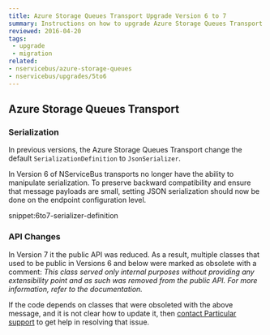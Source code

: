 ```yaml
---
title: Azure Storage Queues Transport Upgrade Version 6 to 7
summary: Instructions on how to upgrade Azure Storage Queues Transport Version 6 to 7.
reviewed: 2016-04-20
tags:
 - upgrade
 - migration
related:
- nservicebus/azure-storage-queues
- nservicebus/upgrades/5to6
---
```



## Azure Storage Queues Transport


### Serialization

In previous versions, the Azure Storage Queues Transport change the default `SerializationDefinition` to `JsonSerializer`.

In Version 6 of NServiceBus transports no longer have the ability to manipulate serialization. To preserve backward compatibility and ensure that message payloads are small, setting JSON serialization should now be done on the endpoint configuration level.

snippet:6to7-serializer-definition

### API Changes

In Version 7 it the public API was reduced. As a result, multiple classes that used to be public in Versions 6 and below were marked as obsolete with a comment:
*This class served only internal purposes without providing any extensibility point and as such was removed from the public API. For more information, refer to the documentation.*

If the code depends on classes that were obsoleted with the above message, and it is not clear how to update it, then [contact Particular support](http://particular.net/contactus) to get help in resolving that issue. 